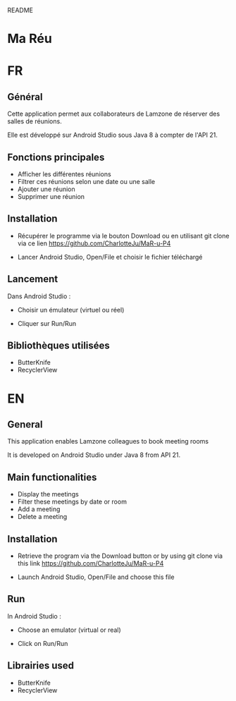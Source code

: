 README 

# Ma Réu

# FR

## Général

Cette application permet aux collaborateurs de Lamzone de réserver des salles de réunions. 

Elle est développé sur Android Studio sous Java 8 à compter de l'API 21. 

## Fonctions principales

- Afficher les différentes réunions
- Filtrer ces réunions selon une date ou une salle
- Ajouter une réunion
- Supprimer une réunion

## Installation 

- Récupérer le programme via le bouton Download ou en utilisant git clone via ce lien 
https://github.com/CharlotteJu/MaR-u-P4

- Lancer Android Studio, Open/File et choisir le fichier téléchargé 

## Lancement 

Dans Android Studio : 

- Choisir un émulateur (virtuel ou réel)

- Cliquer sur Run/Run

## Bibliothèques utilisées 

- ButterKnife
- RecyclerView

##

# EN

## General 

This application enables Lamzone colleagues to book meeting rooms 

It is developed on Android Studio under Java 8 from API 21. 

## Main functionalities 

- Display the meetings
- Filter these meetings by date or room 
- Add a meeting
- Delete a meeting

## Installation 

- Retrieve the program via the Download button or by using git clone via this link 
https://github.com/CharlotteJu/MaR-u-P4

- Launch Android Studio, Open/File and choose this file

## Run 

In Android Studio : 

- Choose an emulator (virtual or real)

- Click on Run/Run

## Librairies used 

- ButterKnife
- RecyclerView 

